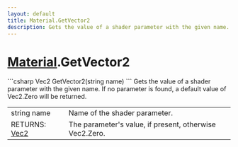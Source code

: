 ```yaml
---
layout: default
title: Material.GetVector2
description: Gets the value of a shader parameter with the given name. If no parameter is found, a default value of Vec2.Zero will be returned.
---
```

# [Material]({{site.url}}/Pages/Reference/Material.html).GetVector2

<div class='signature' markdown='1'>
```csharp
Vec2 GetVector2(string name)
```
Gets the value of a shader parameter with the given name.
If no parameter is found, a default value of Vec2.Zero will be
returned.
</div>

|  |  |
|--|--|
|string name|Name of the shader parameter.|
|RETURNS: [Vec2]({{site.url}}/Pages/Reference/Vec2.html)|The parameter's value, if present, otherwise Vec2.Zero.|




